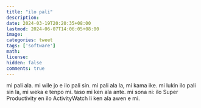 ```yaml
---
title: "ilo pali"
description: 
date: 2024-03-19T20:20:35+08:00
lastmod: 2024-06-07T14:06:05+08:00
image: 
categories: tweet
tags: ['software']
math: 
license: 
hidden: false
comments: true
---
```


mi pali ala. mi wile jo e ilo pali sin. mi pali ala la, mi kama ike. mi lukin ilo pali sin la, mi weka e tenpo mi. taso mi ken ala ante. mi sona ni: ilo Super Productivity en ilo ActivityWatch
li ken ala awen e mi. 



